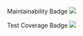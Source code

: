 Maintainability Badge
<a href="https://codeclimate.com/github/Pshon93/php-project-lvl1/maintainability"><img src="https://api.codeclimate.com/v1/badges/39be66b0959264ca6885/maintainability" /></a>

Test Coverage Badge
<a href="https://codeclimate.com/github/Pshon93/php-project-lvl1/test_coverage"><img src="https://api.codeclimate.com/v1/badges/39be66b0959264ca6885/test_coverage" /></a>

